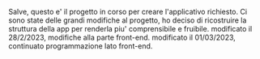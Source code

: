 Salve,
questo e' il progetto in corso per creare l'applicativo richiesto.
Ci sono state delle grandi modifiche al progetto, ho deciso di ricostruire la struttura della app per renderla piu' comprensibile e fruibile.
modificato il 28/2/2023, modifiche alla parte front-end.
modificato il 01/03/2023, continuato programmazione lato front-end.

